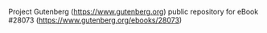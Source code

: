 Project Gutenberg (https://www.gutenberg.org) public repository for eBook #28073 (https://www.gutenberg.org/ebooks/28073)
